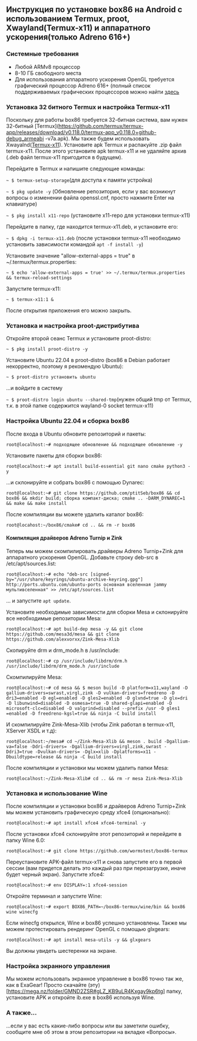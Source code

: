 ## Инструкция по установке box86 на Android с использованием Termux, proot, Xwayland(Termux-x11) и аппаратного ускорения(только Adreno 616+)
### Системные требования
- Любой ARMv8 процессор
- 8-10 ГБ свободного места
- Для использования аппаратного ускорения OpenGL требуется графический процессор Adreno 616+ (полный список поддерживаемых графических процессоров можно найти [здесь](https://www.exagear.wiki/index.php?title=Turnip#Supported_GPUs)
### Установка 32 битного Termux и настройка Termux-x11
Поскольку для работы box86 требуется 32-битная система, вам нужен 32-битный [Termux](https://github.com/termux/termux-app/releases/download/v0.118.0/termux-app_v0.118.0+github-debug_armeabi -v7a.apk). Мы также будем использовать Xwayalnd([Termux-x11](https://github.com/termux/termux-x11/suites/8768393687/artifacts/397664936)). Установите apk Termux и распакуйте .zip файл termux-x11. После этого установите apk termux-x11 и не удаляйте архив (.deb
файл termux-x11 пригодится в будущем).

Перейдите в Termux и напишите следующие команды:

`~ $ termux-setup-storage`(для доступа к памяти устройка)

`~ $ pkg update -y` (Обновление репозитория, если у вас возникнут вопросы о изменении файла openssl.cnf, просто нажмите Enter на клавиатуре)

`~ $ pkg install x11-repo` (установите x11-repo для установки termux-x11)

Перейдите в папку, где находится termux-x11.deb, и установите его:

`~ $ dpkg -i termux-x11.deb` (после установки termux-x11 необходимо установить зависимости командой `apt -f install -y`)

Установите значение "allow-external-apps = true" в ~/.termux/termux.properties:

`~ $ echo 'allow-external-apps = true' >> ~/.termux/termux.properties && termux-reload-settings`

Запустите termux-x11:

`~ $ termux-x11:1 &`

После открытия приложения его можно закрыть.

### Установка и настройка proot-дистрибутива

Откройте второй сеанс Termux и установите proot-distro:

`~ $ pkg install proot-distro -y`

Установите Ubuntu 22.04 в proot-distro (box86 в Debian работает некорректно, поэтому я рекомендую Ubuntu):

`~ $ proot-distro установить ubuntu`

...и войдите в систему

`~ $ proot-distro login ubuntu --shared-tmp`(нужен общий tmp от Termux, т.к. в этой папке содержится wayland-0 socket termux-x11)

### Настройка Ubuntu 22.04 и сборка box86

После входа в Ubuntu обновите репозиторий и пакеты:

`root@localhost:~# подходящее обновление && подходящее обновление -y`

Установите пакеты для сборки box86:

`root@localhost:~# apt install build-essential git nano cmake python3 -y`

...и склонируйте и собрать box86 с помощью Dynarec:

`root@localhost:~# git clone https://github.com/ptitSeb/box86 && cd box86 && mkdir build; сборка компакт-диска; cmake .. -DARM_DYNAREC=1 && make && make install`

После компиляции вы можете удалить каталог box86:

`root@locahost:~/box86/cmake# cd .. && rm -r box86`

#### Компиляция драйверов Adreno Turnip и Zink
Теперь мы можем скомпилировать драйверы Adreno Turnip+Zink для аппаратного ускорения OpenGL. Добавьте строку deb-src в /etc/apt/sources.list:

`root@localhost:~# echo "deb-src [signed-by="/usr/share/keyrings/ubuntu-archive-keyring.gpg"] http://ports.ubuntu.com/ubuntu-ports основная вселенная jammy мультивселенная" >> /etc/apt/sources.list`

... и запустите `apt update`.

Установите необходимые зависимости для сборки Mesa и склонируйте все необходимые репозитории Mesa:

`root@localhost:~# apt build-dep mesa -y && git clone https://github.com/mesa3d/mesa && git clone https://github.com/alexvorxx/Zink-Mesa-Xlib`

Скопируйте drm и drm_mode.h в /usr/include:

`root@localhost:~# cp /usr/include/libdrm/drm.h /usr/include/libdrm/drm_mode.h /usr/include`

Скомпилируйте Mesa:

`root@localhost:~# cd mesa && $ meson build -D platform=x11,wayland -D gallium-drivers=swrast,virgl,zink -D vulkan-drivers=freedreno -D dri3=enabled -D egl=enabled -D gles2=enabled -D glvnd=true -D glx=dri -D libunwind=disabled -D osmesa=true -D shared-glapi=enabled -D microsoft-clc=disabled -D valgrind=disabled --prefix /usr -D gles1 =enabled -D freedreno-kgsl=true && ninja -C build install`

И скомпилируйте Zink-Mesa-Xlib (чтобы Zink работал в termux-x11, XServer XSDL и т.д):

`root@localhost:~/mesa# cd ~/Zink-Mesa-Xlib && meson . build -Dgallium-va=false -Ddri-drivers= -Dgallium-drivers=virgl,zink,swrast -Ddri3=true -Dvulkan-drivers= -Dglx=xlib -Dplatforms=x11 -Dbuildtype=release && ninja -C build install`

После компиляции и установки мы можем удалить папки Mesa:

`root@localhost:~/Zink-Mesa-Xlib# cd .. && rm -r mesa Zink-Mesa-Xlib`

### Установка и использование Wine

После компиляции и установки box86 и драйверов Adreno Turnip+Zink мы можем установить графическую среду xfce4 (опционально):

`root@localhost:~# apt install xfce4 xfce4-terminal -y`

После установки xfce4 склонируйте этот репозиторий и перейдите в папку Wine 6.0:

`root@localhost:~# git clone https://github.com/wormstest/box86-termux`

Переустановите APK-файл termux-x11 и снова запустите его в первой сессии (вам придется делать это каждый раз при перезагрузке, иначе будет черный экран). Запустите xfce4:

`root@localhost:~# env DISPLAY=:1 xfce4-session`

Откройте терминал и запустите Wine:

`root@localhost:~# export BOX86_PATH=~/box86-termux/wine/bin && box86 wine winecfg`

Если winecfg открылся, Wine и box86 успешно установлены. Также мы можем протестировать рендеринг OpenGL с помощью glxgears:

`root@localhost:~# apt install mesa-utils -y && glxgears`

Вы должны увидеть шестеренки на экране.

### Настройка экранного управления
Мы можем использовать экранное управление в box86 точно так же, как в ExaGear! Просто скачайте (эту)[https://mega.nz/folder/GMND2ZSR#gLZ_KB9uLR4Kxgay9kp6tg] папку, установите APK и откройте ib.exe в box86 используя Wine.

### А также...
...если у вас есть какие-либо вопросы или вы заметили ошибку, сообщите мне об этом в этом репозитории на вкладке «Вопросы».

